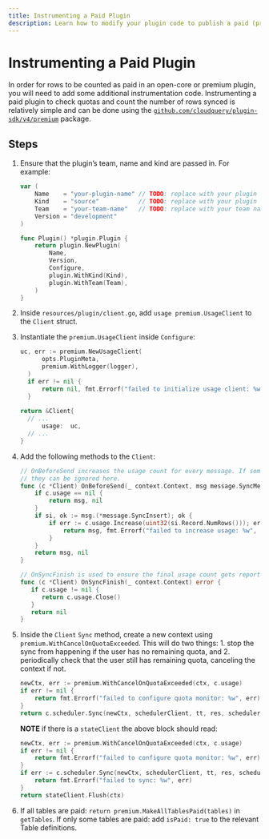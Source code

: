 ```yaml
---
title: Instrumenting a Paid Plugin
description: Learn how to modify your plugin code to publish a paid (premium or open-core) plugin
---
```


# Instrumenting a Paid Plugin

In order for rows to be counted as paid in an open-core or premium plugin, you will need to add some additional instrumentation code. Instrumenting a paid plugin to check quotas and count the number of rows synced is relatively simple and can be done using the [`github.com/cloudquery/plugin-sdk/v4/premium`](http://github.com/cloudquery/plugin-sdk/v4/premium) package.

## Steps

1. Ensure that the plugin’s team, name and kind are passed in. For example:

   ```go
   var (
       Name    = "your-plugin-name" // TODO: replace with your plugin name
       Kind    = "source"           // TODO: replace with your plugin kind (source / destination)
       Team    = "your-team-name"   // TODO: replace with your team name
       Version = "development"
   )
   
   func Plugin() *plugin.Plugin {
       return plugin.NewPlugin(
           Name,
           Version,
           Configure,
           plugin.WithKind(Kind),
           plugin.WithTeam(Team),
       )
   }
   ```

2. Inside `resources/plugin/client.go`, add `usage premium.UsageClient` to the `Client` struct.
3. Instantiate the `premium.UsageClient` inside `Configure`:

   ```go
   uc, err := premium.NewUsageClient(
         opts.PluginMeta,
         premium.WithLogger(logger),
     )
     if err != nil {
         return nil, fmt.Errorf("failed to initialize usage client: %w", err)
     }
 
   return &Client{
     // ...
         usage:  uc,
     // ...
   }
   ```

4. Add the following methods to the `Client`:

   ```go
   // OnBeforeSend increases the usage count for every message. If some messages should not be counted,
   // they can be ignored here.
   func (c *Client) OnBeforeSend(_ context.Context, msg message.SyncMessage) (message.SyncMessage, error) {
       if c.usage == nil {
           return msg, nil
       }
       if si, ok := msg.(*message.SyncInsert); ok {
           if err := c.usage.Increase(uint32(si.Record.NumRows())); err != nil {
               return msg, fmt.Errorf("failed to increase usage: %w", err)
           }
       }
       return msg, nil
   }
   
   // OnSyncFinish is used to ensure the final usage count gets reported
   func (c *Client) OnSyncFinish(_ context.Context) error {
      if c.usage != nil {
         return c.usage.Close()
      }
      return nil
   }
   ```

5. Inside the `Client` `Sync` method, create a new context using `premium.WithCancelOnQuotaExceeded`. This will do two things: 1. stop the sync from happening if the user has no remaining quota, and 2. periodically check that the user still has remaining quota, canceling the context if not.

   ```go
   newCtx, err := premium.WithCancelOnQuotaExceeded(ctx, c.usage)
   if err != nil {
       return fmt.Errorf("failed to configure quota monitor: %w", err)
   }
   return c.scheduler.Sync(newCtx, schedulerClient, tt, res, scheduler.WithSyncDeterministicCQID(options.DeterministicCQID))
   ```

   **NOTE** if there is a `stateClient` the above block should read:

   ```go
   newCtx, err := premium.WithCancelOnQuotaExceeded(ctx, c.usage)
   if err != nil {
       return fmt.Errorf("failed to configure quota monitor: %w", err)
   }
   if err := c.scheduler.Sync(newCtx, schedulerClient, tt, res, scheduler.WithSyncDeterministicCQID(options.DeterministicCQID)); err != nil {
       return fmt.Errorf("failed to sync: %w", err)
   }
   return stateClient.Flush(ctx)
   ```

6. If all tables are paid: `return premium.MakeAllTablesPaid(tables)` in `getTables`.
If only some tables are paid: add `isPaid: true` to the relevant Table definitions.
